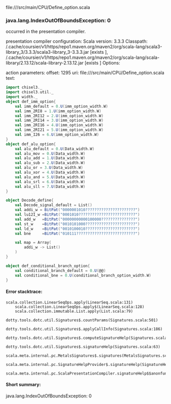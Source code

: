 file://<WORKSPACE>/src/main/CPU/Define_option.scala
### java.lang.IndexOutOfBoundsException: 0

occurred in the presentation compiler.

presentation compiler configuration:
Scala version: 3.3.3
Classpath:
<HOME>/.cache/coursier/v1/https/repo1.maven.org/maven2/org/scala-lang/scala3-library_3/3.3.3/scala3-library_3-3.3.3.jar [exists ], <HOME>/.cache/coursier/v1/https/repo1.maven.org/maven2/org/scala-lang/scala-library/2.13.12/scala-library-2.13.12.jar [exists ]
Options:



action parameters:
offset: 1295
uri: file://<WORKSPACE>/src/main/CPU/Define_option.scala
text:
```scala
import chisel3._
import chisel3.util._
import width._
object def_imm_option{
    val imm_default = 0.U(imm_option_width.W)
    val imm_2RI8 = 1.U(imm_option_width.W)
    val imm_2RI12 = 2.U(imm_option_width.W)
    val imm_2RI14 = 3.U(imm_option_width.W)
    val imm_2RI16 = 4.U(imm_option_width.W)
    val imm_2RI21 = 5.U(imm_option_width.W)
    val imm_I26 = 6.U(imm_option_width.W)
}
object def_alu_option{
    val alu_default = 0.U(Data_width.W)
    val alu_mov = 0.U(Data_width.W)
    val alu_add = 1.U(Data_width.W)
    val alu_sub = 2.U(Data_width.W)
    val alu_or = 3.U(Data_width.W)
    val alu_xor = 4.U(Data_width.W)
    val alu_and = 5.U(Data_width.W)
    val alu_srl = 6.U(Data_width.W)
    val alu_sll = 7.U(Data_width.W)
}

object Decode_define{
    val Decode_signal_default = List()
    val addi_w = BitPat("0000001010??????????????????????")
    val lu12I_w =BitPat("0001010?????????????????????????")
    val add_w   =BitPat("00000000000100000???????????????")
    val st_w    =BitPat("0010101000??????????????????????")
    val ld_w    =BitPat("0010100010??????????????????????")
    val bne     =BitPat("010111??????????????????????????")

    val map = Array(
        addi_w -> List()
    )
}

object def_conditional_branch_option{
    val conditional_branch_default = 0.U(@@) 
    val conditional_bne = 0.U(conditional_branch_option_width.W)
}
```



#### Error stacktrace:

```
scala.collection.LinearSeqOps.apply(LinearSeq.scala:131)
	scala.collection.LinearSeqOps.apply$(LinearSeq.scala:128)
	scala.collection.immutable.List.apply(List.scala:79)
	dotty.tools.dotc.util.Signatures$.countParams(Signatures.scala:501)
	dotty.tools.dotc.util.Signatures$.applyCallInfo(Signatures.scala:186)
	dotty.tools.dotc.util.Signatures$.computeSignatureHelp(Signatures.scala:94)
	dotty.tools.dotc.util.Signatures$.signatureHelp(Signatures.scala:63)
	scala.meta.internal.pc.MetalsSignatures$.signatures(MetalsSignatures.scala:17)
	scala.meta.internal.pc.SignatureHelpProvider$.signatureHelp(SignatureHelpProvider.scala:51)
	scala.meta.internal.pc.ScalaPresentationCompiler.signatureHelp$$anonfun$1(ScalaPresentationCompiler.scala:426)
```
#### Short summary: 

java.lang.IndexOutOfBoundsException: 0